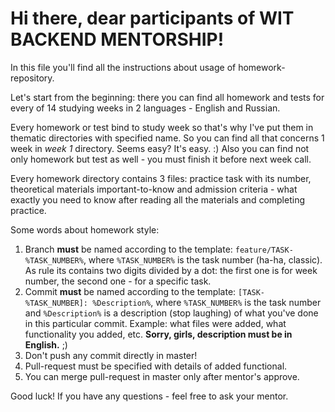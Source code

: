 # **Hi there, dear participants of WIT BACKEND MENTORSHIP!**

In this file you'll find all the instructions about usage of homework-repository. 

Let's start from the beginning: there you can find all homework and tests for every of 14 studying weeks in 2 languages - English and Russian.

Every homework or test bind to study week so that's why I've put them in thematic directories with specified name. So you can find all that concerns 1 week in _week 1_ directory. Seems easy? It's easy. :) Also you can find not only homework but test as well - you must finish it before next week call. 

Every homework directory contains 3 files: practice task with its number, theoretical materials important-to-know and admission criteria - what exactly you need to know after reading all the materials and completing practice. 

Some words about homework style:
1. Branch **must** be named according to the template: `feature/TASK-%TASK_NUMBER%`, where `%TASK_NUMBER%` is the task number (ha-ha, classic). As rule its contains two digits divided by a dot: the first one is for week number, the second one - for a specific task.
2. Commit **must** be named according to the template: `[TASK-%TASK_NUMBER]: %Description%`, where `%TASK_NUMBER%` is the task number and `%Description%` is a description (stop laughing) of what you've done in this particular commit. Example: what files were added, what functionality you added, etc. **Sorry, girls, description must be in English.** ;) 
3. Don't push any commit directly in master!
4. Pull-request must be specified with details of added functional.
5. You can merge pull-request in master only after mentor's approve. 

Good luck! If you have any questions - feel free to ask your mentor.
